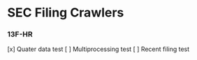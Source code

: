 # SEC Filing Crawlers

### 13F-HR

[x] Quater data test
[ ] Multiprocessing test
[ ] Recent filing test